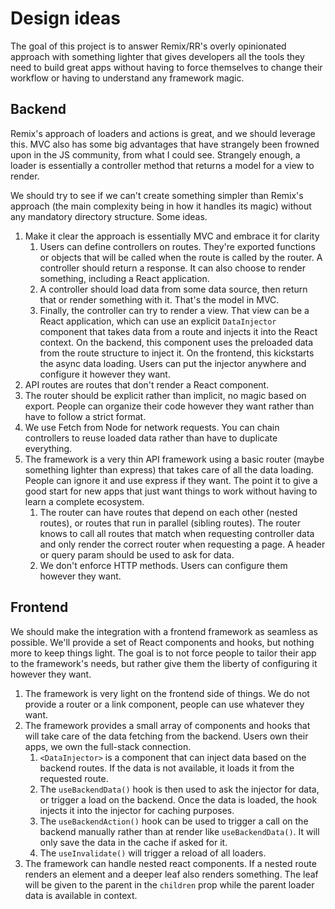 # Design ideas

The goal of this project is to answer Remix/RR's overly opinionated approach with something lighter that gives developers
all the tools they need to build great apps without having to force themselves to change their workflow or having to
understand any framework magic.

## Backend
Remix's approach of loaders and actions is great, and we should leverage this. MVC also has some big advantages that have
strangely been frowned upon in the JS community, from what I could see. Strangely enough, a loader is essentially a
controller method that returns a model for a view to render.

We should try to see if we can't create something simpler than Remix's approach (the main complexity being in how it
handles its magic) without any mandatory directory structure. Some ideas.

1. Make it clear the approach is essentially MVC and embrace it for clarity
   1. Users can define controllers on routes. They're exported functions or objects that will be called when the route is
      called by the router. A controller should return a response. It can also choose to render something, including a
      React application.
   2. A controller should load data from some data source, then return that or render something with it. That's the model
      in MVC.
   3. Finally, the controller can try to render a view. That view can be a React application, which can use an explicit
      `DataInjector` component that takes data from a route and injects it into the React context. On the backend, this
      component uses the preloaded data from the route structure to inject it. On the frontend, this kickstarts the
      async data loading. Users can put the injector anywhere and configure it however they want.
2. API routes are routes that don't render a React component.
3. The router should be explicit rather than implicit, no magic based on export. People can organize their code however 
   they want rather than have to follow a strict format.
4. We use Fetch from Node for network requests. You can chain controllers to reuse loaded data rather than have to
   duplicate everything.
5. The framework is a very thin API framework using a basic router (maybe something lighter than express) that takes
   care of all the data loading. People can ignore it and use express if they want. The point it to give a good start
   for new apps that just want things to work without having to learn a complete ecosystem.
   1. The router can have routes that depend on each other (nested routes), or routes that run in parallel (sibling
      routes). The router knows to call all routes that match when requesting controller data and only render the
      correct router when requesting a page. A header or query param should be used to ask for data.
   2. We don't enforce HTTP methods. Users can configure them however they want. 

## Frontend
We should make the integration with a frontend framework as seamless as possible. We'll provide a set of React
components and hooks, but nothing more to keep things light. The goal is to not force people to tailor their app to
the framework's needs, but rather give them the liberty of configuring it however they want.

1. The framework is very light on the frontend side of things. We do not provide a router or a link component, people
   can use whatever they want.
2. The framework provides a small array of components and hooks that will take care of the data fetching from the
   backend. Users own their apps, we own the full-stack connection.
   1. `<DataInjector>` is a component that can inject data based on the backend routes. If the data is not available, it
      loads it from the requested route. 
   2. The `useBackendData()` hook is then used to ask the injector for data, or trigger a load on the backend. Once
      the data is loaded, the hook injects it into the injector for caching purposes.
   3. The `useBackendAction()` hook can be used to trigger a call on the backend manually rather than at render like
      `useBackendData()`. It will only save the data in the cache if asked for it.
   4. The `useInvalidate()` will trigger a reload of all loaders.
3. The framework can handle nested react components. If a nested route renders an element and a deeper leaf also
   renders something. The leaf will be given to the parent in the `children` prop while the parent loader data is
   available in context.